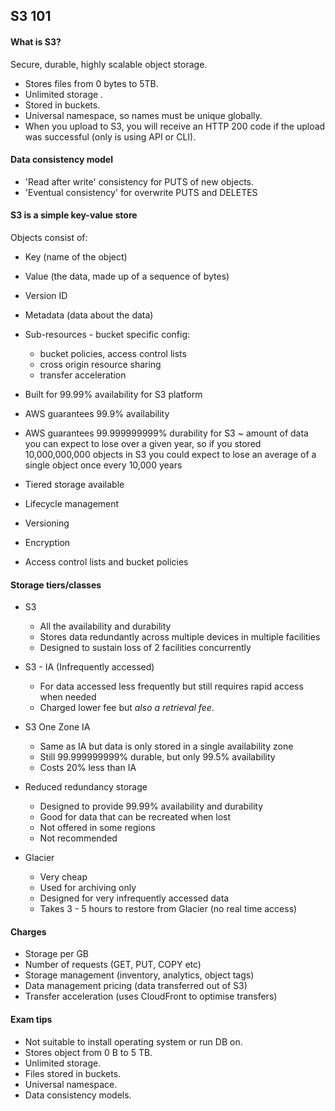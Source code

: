 ## S3 101

#### What is S3?
Secure, durable, highly scalable object storage.

* Stores files from 0 bytes to 5TB.
* Unlimited storage \.
* Stored in buckets.
* Universal namespace, so names must be unique globally.
* When you upload to S3, you will receive an HTTP 200 code if the upload was
successful (only is using API or CLI).

#### Data consistency model
* 'Read after write' consistency for PUTS of new objects.
* 'Eventual consistency' for overwrite PUTS and DELETES

#### S3 is a simple key-value store

Objects consist of:
* Key (name of the object)
* Value (the data, made up of a sequence of bytes)
* Version ID
* Metadata (data about the data)
* Sub-resources - bucket specific config:
  - bucket policies, access control lists
  - cross origin resource sharing
  - transfer acceleration

* Built for 99.99% availability for S3 platform
* AWS guarantees 99.9% availability
* AWS guarantees 99.999999999% durability for S3 ~ amount of data you can expect
to lose over a given year, so if you stored 10,000,000,000 objects in S3 you
could expect to lose an average of a single object once every 10,000 years
* Tiered storage available
* Lifecycle management
* Versioning
* Encryption
* Access control lists and bucket policies

#### Storage tiers/classes

* S3
  - All the availability and durability
  - Stores data redundantly across multiple devices in multiple facilities  
  - Designed to sustain loss of 2 facilities concurrently

* S3 - IA (Infrequently accessed)
  - For data accessed less frequently but still requires rapid access when
needed
  - Charged lower fee but *also a retrieval fee*.

* S3 One Zone IA
  - Same as IA but data is only stored in a single availability zone
  - Still 99.999999999% durable, but only 99.5% availability
  - Costs 20% less than IA

* Reduced redundancy storage
  - Designed to provide 99.99% availability and durability
  - Good for data that can be recreated when lost
  - Not offered in some regions
  - Not recommended

* Glacier
  - Very cheap
  - Used for archiving only
  - Designed for very infrequently accessed data
  - Takes 3 - 5 hours to restore from Glacier (no real time access)

#### Charges
* Storage per GB
* Number of requests (GET, PUT, COPY etc)
* Storage management (inventory, analytics, object tags)
* Data management pricing (data transferred out of S3)
* Transfer acceleration (uses CloudFront to optimise transfers)

#### Exam tips
* Not suitable to install operating system or run DB on.
* Stores object from 0 B to 5 TB.
* Unlimited storage.
* Files stored in buckets.
* Universal namespace.
* Data consistency models.
